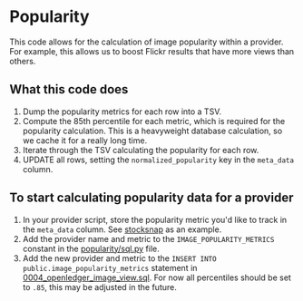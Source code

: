 # Popularity

This code allows for the calculation of image popularity within a provider. For
example, this allows us to boost Flickr results that have more views than
others.

## What this code does

1. Dump the popularity metrics for each row into a TSV.
2. Compute the 85th percentile for each metric, which is required for the
   popularity calculation. This is a heavyweight database calculation, so we
   cache it for a really long time.
3. Iterate through the TSV calculating the popularity for each row.
4. UPDATE all rows, setting the `normalized_popularity` key in the `meta_data`
   column.

## To start calculating popularity data for a provider

1. In your provider script, store the popularity metric you'd like to track in
   the `meta_data` column. See
   [stocksnap](https://github.com/WordPress/openverse-catalog/blob/6c172033e42a91bcd8f9bf78fd6b933a70bd88bf/openverse_catalog/dags/provider_api_scripts/stocksnap.py#L175-L185)
   as an example.
2. Add the provider name and metric to the `IMAGE_POPULARITY_METRICS` constant
   in the [popularity/sql.py](sql.py) file.
3. Add the new provider and metric to the
   `INSERT INTO public.image_popularity_metrics` statement in
   [0004_openledger_image_view.sql](../../../../docker/local_postgres/0004_openledger_image_view.sql#L45).
   For now all percentiles should be set to `.85`, this may be adjusted in the
   future.
